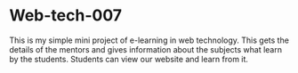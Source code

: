 # Web-tech-007
This is my simple mini project of e-learning in web technology. This gets the details of the mentors and gives information about the subjects what learn by the students. Students can view our website and learn from it.
